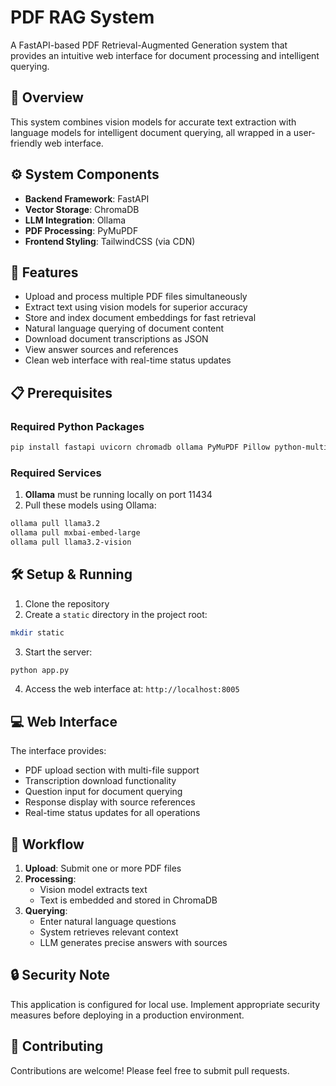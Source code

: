 # PDF RAG System

A FastAPI-based PDF Retrieval-Augmented Generation system that provides an intuitive web interface for document processing and intelligent querying.

## 🌟 Overview

This system combines vision models for accurate text extraction with language models for intelligent document querying, all wrapped in a user-friendly web interface.

## ⚙️ System Components

- **Backend Framework**: FastAPI
- **Vector Storage**: ChromaDB
- **LLM Integration**: Ollama
- **PDF Processing**: PyMuPDF
- **Frontend Styling**: TailwindCSS (via CDN)

## 🚀 Features

- Upload and process multiple PDF files simultaneously
- Extract text using vision models for superior accuracy
- Store and index document embeddings for fast retrieval
- Natural language querying of document content
- Download document transcriptions as JSON
- View answer sources and references
- Clean web interface with real-time status updates

## 📋 Prerequisites

### Required Python Packages

```bash
pip install fastapi uvicorn chromadb ollama PyMuPDF Pillow python-multipart
```

### Required Services
1. **Ollama** must be running locally on port 11434
2. Pull these models using Ollama:
```bash
ollama pull llama3.2
ollama pull mxbai-embed-large
ollama pull llama3.2-vision
```

## 🛠️ Setup & Running

1. Clone the repository
2. Create a `static` directory in the project root:
```bash
mkdir static
```
3. Start the server:
```bash
python app.py
```
4. Access the web interface at: `http://localhost:8005`

## 💻 Web Interface

The interface provides:
- PDF upload section with multi-file support
- Transcription download functionality
- Question input for document querying
- Response display with source references
- Real-time status updates for all operations

## 🔄 Workflow

1. **Upload**: Submit one or more PDF files
2. **Processing**: 
   - Vision model extracts text
   - Text is embedded and stored in ChromaDB
3. **Querying**:
   - Enter natural language questions
   - System retrieves relevant context
   - LLM generates precise answers with sources

## 🔒 Security Note

This application is configured for local use. Implement appropriate security measures before deploying in a production environment.

## 🤝 Contributing

Contributions are welcome! Please feel free to submit pull requests.